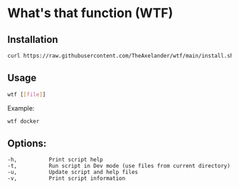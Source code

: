 # What's that function (WTF)

## Installation

```bash
curl https://raw.githubusercontent.com/TheAxelander/wtf/main/install.sh | bash
```

## Usage

```bash
wtf [[file]]
```

Example:

```bash
wtf docker
```

## Options:

```
-h,          Print script help
-t,          Run script in Dev mode (use files from current directory)
-u,          Update script and help files
-v,          Print script information
```